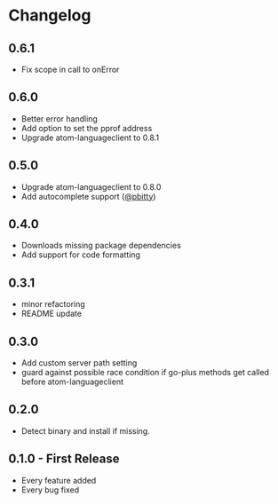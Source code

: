 # Changelog

## 0.6.1
*   Fix scope in call to onError

## 0.6.0
*   Better error handling
*   Add option to set the pprof address
*   Upgrade atom-languageclient to 0.8.1

## 0.5.0
*   Upgrade atom-languageclient to 0.8.0
*   Add autocomplete support ([@pbitty](https://github.com/pbitty))

## 0.4.0
*   Downloads missing package dependencies
*   Add support for code formatting

## 0.3.1
*   minor refactoring
*   README update

## 0.3.0
*   Add custom server path setting
*   guard against possible race condition if go-plus methods get called before
    atom-languageclient

## 0.2.0
*   Detect binary and install if missing.

## 0.1.0 - First Release
*   Every feature added
*   Every bug fixed
